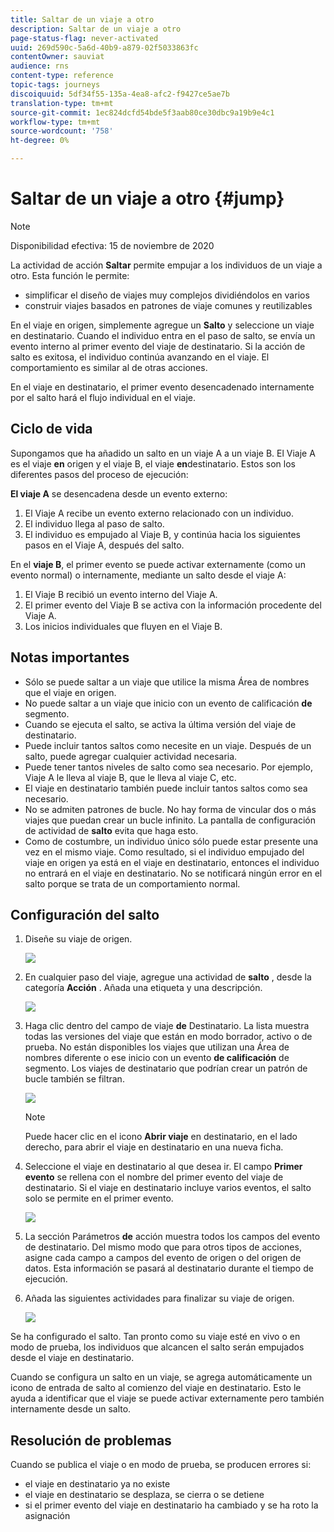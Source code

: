 ```yaml
---
title: Saltar de un viaje a otro
description: Saltar de un viaje a otro
page-status-flag: never-activated
uuid: 269d590c-5a6d-40b9-a879-02f5033863fc
contentOwner: sauviat
audience: rns
content-type: reference
topic-tags: journeys
discoiquuid: 5df34f55-135a-4ea8-afc2-f9427ce5ae7b
translation-type: tm+mt
source-git-commit: 1ec824dcfd54bde5f3aab80ce30dbc9a19b9e4c1
workflow-type: tm+mt
source-wordcount: '758'
ht-degree: 0%

---
```



# Saltar de un viaje a otro {#jump}

>[!NOTE]
>
>Disponibilidad efectiva: 15 de noviembre de 2020

La actividad de acción **Saltar** permite empujar a los individuos de un viaje a otro. Esta función le permite:

* simplificar el diseño de viajes muy complejos dividiéndolos en varios
* construir viajes basados en patrones de viaje comunes y reutilizables

En el viaje en origen, simplemente agregue un **Salto** y seleccione un viaje en destinatario. Cuando el individuo entra en el paso de salto, se envía un evento interno al primer evento del viaje de destinatario. Si la acción de salto es exitosa, el individuo continúa avanzando en el viaje. El comportamiento es similar al de otras acciones.

En el viaje en destinatario, el primer evento desencadenado internamente por el salto hará el flujo individual en el viaje.

## Ciclo de vida

Supongamos que ha añadido un salto en un viaje A a un viaje B. El Viaje A es el viaje **en** origen y el viaje B, el viaje **en**destinatario.
Estos son los diferentes pasos del proceso de ejecución:

**El viaje A** se desencadena desde un evento externo:

1. El Viaje A recibe un evento externo relacionado con un individuo.
1. El individuo llega al paso de salto.
1. El individuo es empujado al Viaje B, y continúa hacia los siguientes pasos en el Viaje A, después del salto.

En el **viaje B**, el primer evento se puede activar externamente (como un evento normal) o internamente, mediante un salto desde el viaje A:

1. El Viaje B recibió un evento interno del Viaje A.
1. El primer evento del Viaje B se activa con la información procedente del Viaje A.
1. Los inicios individuales que fluyen en el Viaje B.

## Notas importantes

* Sólo se puede saltar a un viaje que utilice la misma Área de nombres que el viaje en origen.
* No puede saltar a un viaje que inicio con un evento de calificación **de** segmento.
* Cuando se ejecuta el salto, se activa la última versión del viaje de destinatario.
* Puede incluir tantos saltos como necesite en un viaje. Después de un salto, puede agregar cualquier actividad necesaria.
* Puede tener tantos niveles de salto como sea necesario. Por ejemplo, Viaje A le lleva al viaje B, que le lleva al viaje C, etc.
* El viaje en destinatario también puede incluir tantos saltos como sea necesario.
* No se admiten patrones de bucle. No hay forma de vincular dos o más viajes que puedan crear un bucle infinito. La pantalla de configuración de actividad de **salto** evita que haga esto.
* Como de costumbre, un individuo único sólo puede estar presente una vez en el mismo viaje. Como resultado, si el individuo empujado del viaje en origen ya está en el viaje en destinatario, entonces el individuo no entrará en el viaje en destinatario. No se notificará ningún error en el salto porque se trata de un comportamiento normal.

## Configuración del salto

1. Diseñe su viaje de origen.

   ![](../assets/jump1.png)

1. En cualquier paso del viaje, agregue una actividad de **salto** , desde la categoría **Acción** . Añada una etiqueta y una descripción.

   ![](../assets/jump2.png)

1. Haga clic dentro del campo de viaje **de** Destinatario.
La lista muestra todas las versiones del viaje que están en modo borrador, activo o de prueba. No están disponibles los viajes que utilizan una Área de nombres diferente o ese inicio con un evento **de calificación** de segmento. Los viajes de destinatario que podrían crear un patrón de bucle también se filtran.

   ![](../assets/jump3.png)

   >[!NOTE]
   >
   >Puede hacer clic en el icono **Abrir viaje** en destinatario, en el lado derecho, para abrir el viaje en destinatario en una nueva ficha.

1. Seleccione el viaje en destinatario al que desea ir.
El campo **Primer evento** se rellena con el nombre del primer evento del viaje de destinatario. Si el viaje en destinatario incluye varios eventos, el salto solo se permite en el primer evento.

   ![](../assets/jump4.png)

1. La sección Parámetros **de** acción muestra todos los campos del evento de destinatario. Del mismo modo que para otros tipos de acciones, asigne cada campo a campos del evento de origen o del origen de datos. Esta información se pasará al destinatario durante el tiempo de ejecución.
1. Añada las siguientes actividades para finalizar su viaje de origen.

   ![](../assets/jump5.png)

Se ha configurado el salto. Tan pronto como su viaje esté en vivo o en modo de prueba, los individuos que alcancen el salto serán empujados desde el viaje en destinatario.

Cuando se configura un salto en un viaje, se agrega automáticamente un icono de entrada de salto al comienzo del viaje en destinatario. Esto le ayuda a identificar que el viaje se puede activar externamente pero también internamente desde un salto.

## Resolución de problemas

Cuando se publica el viaje o en modo de prueba, se producen errores si:
* el viaje en destinatario ya no existe
* el viaje en destinatario se desplaza, se cierra o se detiene
* si el primer evento del viaje en destinatario ha cambiado y se ha roto la asignación
